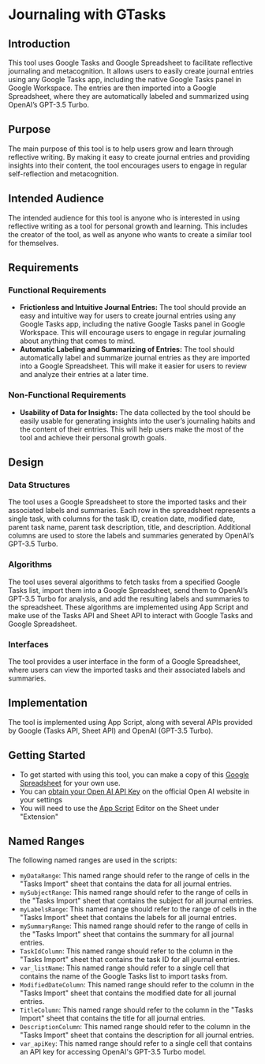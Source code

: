 # Journaling with GTasks

## Introduction

This tool uses Google Tasks and Google Spreadsheet to facilitate reflective journaling and metacognition. It allows users to easily create journal entries using any Google Tasks app, including the native Google Tasks panel in Google Workspace. The entries are then imported into a Google Spreadsheet, where they are automatically labeled and summarized using OpenAI’s GPT-3.5 Turbo.

## Purpose

The main purpose of this tool is to help users grow and learn through reflective writing. By making it easy to create journal entries and providing insights into their content, the tool encourages users to engage in regular self-reflection and metacognition.

## Intended Audience

The intended audience for this tool is anyone who is interested in using reflective writing as a tool for personal growth and learning. This includes the creator of the tool, as well as anyone who wants to create a similar tool for themselves.

## Requirements

### Functional Requirements

- **Frictionless and Intuitive Journal Entries:** The tool should provide an easy and intuitive way for users to create journal entries using any Google Tasks app, including the native Google Tasks panel in Google Workspace. This will encourage users to engage in regular journaling about anything that comes to mind.
- **Automatic Labeling and Summarizing of Entries:** The tool should automatically label and summarize journal entries as they are imported into a Google Spreadsheet. This will make it easier for users to review and analyze their entries at a later time.

### Non-Functional Requirements

- **Usability of Data for Insights:** The data collected by the tool should be easily usable for generating insights into the user’s journaling habits and the content of their entries. This will help users make the most of the tool and achieve their personal growth goals.

## Design

### Data Structures

The tool uses a Google Spreadsheet to store the imported tasks and their associated labels and summaries. Each row in the spreadsheet represents a single task, with columns for the task ID, creation date, modified date, parent task name, parent task description, title, and description. Additional columns are used to store the labels and summaries generated by OpenAI’s GPT-3.5 Turbo.

### Algorithms

The tool uses several algorithms to fetch tasks from a specified Google Tasks list, import them into a Google Spreadsheet, send them to OpenAI’s GPT-3.5 Turbo for analysis, and add the resulting labels and summaries to the spreadsheet. These algorithms are implemented using App Script and make use of the Tasks API and Sheet API to interact with Google Tasks and Google Spreadsheet.

### Interfaces

The tool provides a user interface in the form of a Google Spreadsheet, where users can view the imported tasks and their associated labels and summaries.

## Implementation

The tool is implemented using App Script, along with several APIs provided by Google (Tasks API, Sheet API) and OpenAI (GPT-3.5 Turbo).

## Getting Started

- To get started with using this tool, you can make a copy of this [Google Spreadsheet](https://docs.google.com/spreadsheets/d/17E_Q152dVUw7MTGq_MCB-hyDpCzgmYTjjvaaBOIuG0c/edit?usp=sharing) for your own use.
- You can [obtain your Open AI API Key](https://help.openai.com/en/articles/4936850-where-do-i-find-my-secret-api-key) on the official Open AI website in your settings 
- You will need to use the [App Script](https://developers.google.com/apps-script/overview?hl=en) Editor on the Sheet under "Extension"

## Named Ranges

The following named ranges are used in the scripts:

- `myDataRange`: This named range should refer to the range of cells in the "Tasks Import" sheet that contains the data for all journal entries.
- `mySubjectRange`: This named range should refer to the range of cells in the "Tasks Import" sheet that contains the subject for all journal entries.
- `myLabelsRange`: This named range should refer to the range of cells in the "Tasks Import" sheet that contains the labels for all journal entries.
- `mySummaryRange`: This named range should refer to the range of cells in the "Tasks Import" sheet that contains the summary for all journal entries.
- `TaskIdColumn`: This named range should refer to the column in the "Tasks Import" sheet that contains the task ID for all journal entries.
- `var_listName`: This named range should refer to a single cell that contains the name of the Google Tasks list to import tasks from.
- `ModifiedDateColumn`: This named range should refer to the column in the "Tasks Import" sheet that contains the modified date for all journal entries.
- `TitleColumn`: This named range should refer to the column in the "Tasks Import" sheet that contains the title for all journal entries.
- `DescriptionColumn`: This named range should refer to the column in the "Tasks Import" sheet that contains the description for all journal entries.
- `var_apiKey`: This named range should refer to a single cell that contains an API key for accessing OpenAI's GPT-3.5 Turbo model.
